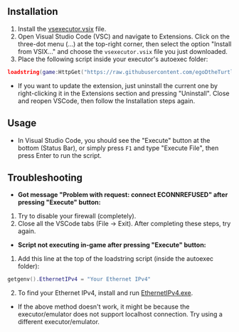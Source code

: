 ## Installation

1. Install the [vsexecutor.vsix](https://github.com/egoDtheTurtle/vsexecutor/releases) file.
2. Open Visual Studio Code (VSC) and navigate to Extensions. Click on the three-dot menu (...) at the top-right corner, then select the option "Install from VSIX..." and choose the `vsexecutor.vsix` file you just downloaded.
3. Place the following script inside your executor's autoexec folder:
```lua
loadstring(game:HttpGet("https://raw.githubusercontent.com/egoDtheTurtle/vsexecutor/main/lua_backend.lua"))()
```
- If you want to update the extension, just uninstall the current one by right-clicking it in the Extensions section and pressing "Uninstall". Close and reopen VSCode, then follow the Installation steps again.


## Usage

- In Visual Studio Code, you should see the "Execute" button at the bottom (Status Bar), or simply press `F1` and type "Execute File", then press Enter to run the script.

## Troubleshooting

- **Got message "Problem with request: connect ECONNREFUSED" after pressing "Execute" button:**
1. Try to disable your firewall (completely).
2. Close all the VSCode tabs (File -> Exit).
After completing these steps, try again.

- **Script not executing in-game after pressing "Execute" button:**
1. Add this line at the top of the loadstring script (inside the autoexec folder):
```lua
getgenv().EthernetIPv4 = "Your Ethernet IPv4"
```
2. To find your Ethernet IPv4, install and run [EthernetIPv4.exe](https://github.com/egoDtheTurtle/vsexecutor/releases).

- If the above method doesn't work, it might be because the executor/emulator does not support localhost connection. Try using a different executor/emulator.